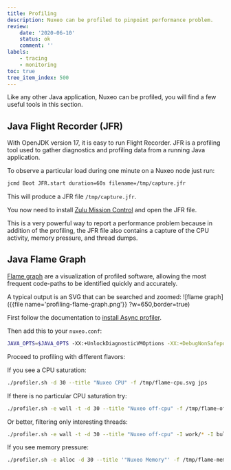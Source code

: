 ```yaml
---
title: Profiling
description: Nuxeo can be profiled to pinpoint performance problem.
review:
    date: '2020-06-10'
    status: ok
    comment: ''
labels:
    - tracing
    - monitoring
toc: true
tree_item_index: 500
---
```


Like any other Java application, Nuxeo can be profiled, you will find a few useful tools in this section.

## Java Flight Recorder (JFR)

With OpenJDK version 17, it is easy to run Flight Recorder.
JFR is a profiling tool used to gather diagnostics and profiling data from a running Java application.

To observe a particular load during one minute on a Nuxeo node just run:

```bash
jcmd Boot JFR.start duration=60s filename=/tmp/capture.jfr
```

This will produce a JFR file `/tmp/capture.jfr`.

You now need to install [Zulu Mission Control](https://www.azul.com/products/zulu-mission-control/) and open the JFR file.

This is a very powerful way to report a performance problem because in addition of the profiling,
the JFR file also contains a capture of the CPU activity, memory pressure, and thread dumps.

## Java Flame Graph

[Flame graph](http://www.brendangregg.com/flamegraphs.html) are a visualization of profiled software,
allowing the most frequent code-paths to be identified quickly and accurately.

A typical output is an SVG that can be searched and zoomed:
![flame graph]({{file name='profiling-flame-graph.png'}} ?w=650,border=true)

First follow the documentation to [install Async profiler](https://github.com/jvm-profiling-tools/async-profiler).

Then add this to your `nuxeo.conf`:
```bash
JAVA_OPTS=$JAVA_OPTS -XX:+UnlockDiagnosticVMOptions -XX:+DebugNonSafepoints
```

Proceed to profiling with different flavors:

If you see a CPU saturation:
```bash
./profiler.sh -d 30 --title "Nuxeo CPU" -f /tmp/flame-cpu.svg jps
```

If there is no particular CPU saturation try:
```bash
./profiler.sh -e wall -t -d 30 --title "Nuxeo off-cpu" -f /tmp/flame-off-cpu.svg jps
```
Or better, filtering only interesting threads:
```bash
./profiler.sh -e wall -t -d 30 --title "Nuxeo off-cpu" -I work/* -I bulk/* -I http-nio-* -I retention/* -I audit/* -I stream/* -f /tmp/flame-off-cpu.svg jps
```

If you see memory pressure:
```bash
./profiler.sh -e alloc -d 30 --title '"Nuxeo Memory"' -f /tmp/flame-mem.svg jps
```
